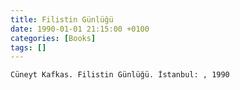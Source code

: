 ```yaml
---
title: Filistin Günlüğü
date: 1990-01-01 21:15:00 +0100
categories: [Books]
tags: []
---
```


```Cüneyt Kafkas. Filistin Günlüğü. İstanbul: , 1990```

